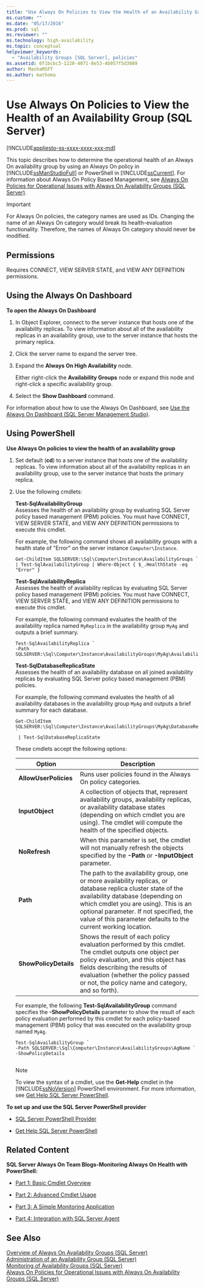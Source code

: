 ```yaml
---
title: "Use Always On Policies to View the Health of an Availability Group | Microsoft Docs"
ms.custom: ""
ms.date: "05/17/2016"
ms.prod: sql
ms.reviewer: ""
ms.technology: high-availability
ms.topic: conceptual
helpviewer_keywords: 
  - "Availability Groups [SQL Server], policies"
ms.assetid: 6f1bcbc3-1220-4071-8e53-4b957f5d3089
author: MashaMSFT
ms.author: mathoma
---
```

# Use Always On Policies to View the Health of an Availability Group (SQL Server)
[!INCLUDE[appliesto-ss-xxxx-xxxx-xxx-md](../../../includes/appliesto-ss-xxxx-xxxx-xxx-md.md)]

  This topic describes how to determine the operational health of an Always On availability group by using an Always On policy in [!INCLUDE[ssManStudioFull](../../../includes/ssmanstudiofull-md.md)] or PowerShell in [!INCLUDE[ssCurrent](../../../includes/sscurrent-md.md)]. For information about Always On Policy Based Management, see [Always On Policies for Operational Issues with Always On Availability Groups &#40;SQL Server&#41;](../../../database-engine/availability-groups/windows/always-on-policies-for-operational-issues-always-on-availability.md).  
  
> [!IMPORTANT]  
>  For Always On policies, the category names are used as IDs. Changing the name of an Always On category would break its health-evaluation functionality. Therefore, the names of Always On category should never be modified.  
  
  
  
##  <a name="Permissions"></a> Permissions  
 Requires CONNECT, VIEW SERVER STATE, and VIEW ANY DEFINITION permissions.  
  
##  <a name="SSMSProcedure"></a> Using the Always On Dashboard  
 **To open the Always On Dashboard**  
  
1.  In Object Explorer, connect to the server instance that hosts one of the availability replicas. To view information about all of the availability replicas in an availability group, use to the server instance that hosts the primary replica.  
  
2.  Click the server name to expand the server tree.  
  
3.  Expand the **Always On High Availability** node.  
  
     Either right-click the **Availability Groups** node or expand this node and right-click a specific availability group.  
  
4.  Select the **Show Dashboard** command.  
  
 For information about how to use the Always On Dashboard, see [Use the Always On Dashboard &#40;SQL Server Management Studio&#41;](~/database-engine/availability-groups/windows/use-the-always-on-dashboard-sql-server-management-studio.md).  
  
##  <a name="PowerShellProcedure"></a> Using PowerShell  
 **Use Always On policies to view the health of an availability group**  
  
1.  Set default (**cd**) to a server instance that hosts one of the availability replicas. To view information about all of the availability replicas in an availability group, use to the server instance that hosts the primary replica.  
  
2.  Use the following cmdlets:  
  
     **Test-SqlAvailabilityGroup**  
     Assesses the health of an availability group by evaluating SQL Server policy based management (PBM) policies. You must have CONNECT, VIEW SERVER STATE, and VIEW ANY DEFINITION permissions to execute this cmdlet.  
  
     For example, the following command shows all availability groups with a health state of "Error" on the server instance `Computer\Instance`.  
  
    ```  
    Get-ChildItem SQLSERVER:\Sql\Computer\Instance\AvailabilityGroups `   
    | Test-SqlAvailabilityGroup | Where-Object { $_.HealthState -eq "Error" }  
    ```  
  
     **Test-SqlAvailabilityReplica**  
     Assesses the health of availability replicas by evaluating SQL Server policy based management (PBM) policies. You must have CONNECT, VIEW SERVER STATE, and VIEW ANY DEFINITION permissions to execute this cmdlet.  
  
     For example, the following command evaluates the health of the availability replica named `MyReplica` in the availability group `MyAg` and outputs a brief summary.  
  
    ```  
    Test-SqlAvailabilityReplica `   
    -Path SQLSERVER:\Sql\Computer\Instance\AvailabilityGroups\MyAg\AvailabilityReplicas\MyReplica  
    ```  
  
     **Test-SqlDatabaseReplicaState**  
     Assesses the health of an availability database on all joined availability replicas by evaluating SQL Server policy based management (PBM) policies.  
  
     For example, the following command evaluates the health of all availability databases in the availability group `MyAg` and outputs a brief summary for each database.  
  
    ```  
    Get-ChildItem SQLSERVER:\Sql\Computer\Instance\AvailabilityGroups\MyAg\DatabaseReplicaStates `   
     | Test-SqlDatabaseReplicaState  
    ```  
  
     These cmdlets accept the following options:  
  
    |Option|Description|  
    |------------|-----------------|  
    |**AllowUserPolicies**|Runs user policies found in the Always On policy categories.|  
    |**InputObject**|A collection of objects that, represent availability groups, availability replicas, or availability database states (depending on which cmdlet you are using). The cmdlet will compute the health of the specified objects.|  
    |**NoRefresh**|When this parameter is set, the cmdlet will not manually refresh the objects specified by the **-Path** or **-InputObject** parameter.|  
    |**Path**|The path to the availability group, one or more availability replicas, or database replica cluster state of the availability database (depending on which cmdlet you are using). This is an optional parameter. If not specified, the value of this parameter defaults to the current working location.|  
    |**ShowPolicyDetails**|Shows the result of each policy evaluation performed by this cmdlet. The cmdlet outputs one object per policy evaluation, and this object has fields describing the results of evaluation (whether the policy passed or not, the policy name and category, and so forth).|  
  
     For example, the following **Test-SqlAvailabilityGroup** command specifies the **-ShowPolicyDetails** parameter to show the result of each policy evaluation performed by this cmdlet for each policy-based management (PBM) policy that was executed on the availability group named `MyAg`.  
  
    ```  
    Test-SqlAvailabilityGroup `   
    -Path SQLSERVER:\Sql\Computer\Instance\AvailabilityGroups\AgName `  
    -ShowPolicyDetails  
  
    ```  
  
    > [!NOTE]  
    >  To view the syntax of a cmdlet, use the **Get-Help** cmdlet in the [!INCLUDE[ssNoVersion](../../../includes/ssnoversion-md.md)] PowerShell environment. For more information, see [Get Help SQL Server PowerShell](../../../relational-databases/scripting/get-help-sql-server-powershell.md).  
  
 **To set up and use the SQL Server PowerShell provider**  
  
-   [SQL Server PowerShell Provider](../../../relational-databases/scripting/sql-server-powershell-provider.md)  
  
-   [Get Help SQL Server PowerShell](../../../relational-databases/scripting/get-help-sql-server-powershell.md)  
  
##  <a name="RelatedContent"></a> Related Content  
 **SQL Server Always On Team Blogs-Monitoring Always On Health with PowerShell:**  
  
-   [Part 1: Basic Cmdlet Overview](https://blogs.msdn.microsoft.com/sqlalwayson/2012/02/13/monitoring-alwayson-health-with-powershell-part-1-basic-cmdlet-overview/)  
  
-   [Part 2: Advanced Cmdlet Usage](https://blogs.msdn.microsoft.com/sqlalwayson/2012/02/13/monitoring-alwayson-health-with-powershell-part-2-advanced-cmdlet-usage/)  
  
-   [Part 3: A Simple Monitoring Application](https://blogs.msdn.microsoft.com/sqlalwayson/2012/02/14/monitoring-alwayson-health-with-powershell-part-3-a-simple-monitoring-application/)  
  
-   [Part 4: Integration with SQL Server Agent](https://blogs.msdn.microsoft.com/sqlalwayson/2012/02/15/monitoring-alwayson-health-with-powershell-part-4-integration-with-sql-server-agent/)  
  
## See Also  
 [Overview of Always On Availability Groups &#40;SQL Server&#41;](~/database-engine/availability-groups/windows/overview-of-always-on-availability-groups-sql-server.md)   
 [Administration of an Availability Group &#40;SQL Server&#41;](../../../database-engine/availability-groups/windows/administration-of-an-availability-group-sql-server.md)   
 [Monitoring of Availability Groups &#40;SQL Server&#41;](../../../database-engine/availability-groups/windows/monitoring-of-availability-groups-sql-server.md)   
 [Always On Policies for Operational Issues with Always On Availability Groups &#40;SQL Server&#41;](../../../database-engine/availability-groups/windows/always-on-policies-for-operational-issues-always-on-availability.md)  
  
  


